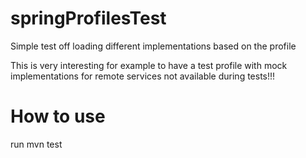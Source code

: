 springProfilesTest
===================

Simple test off loading different implementations based on the profile

This is very interesting for example to have a test profile with mock implementations for remote services not available during tests!!!

How to use
==========
run mvn test
